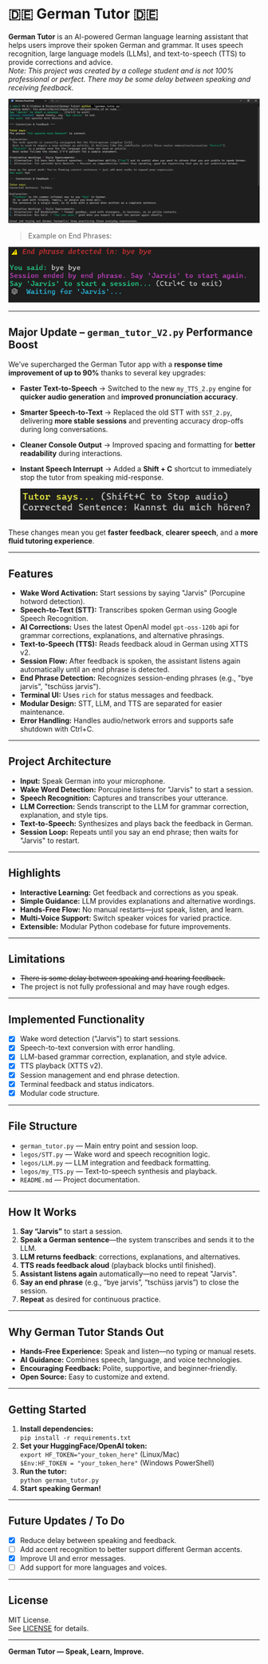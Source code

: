 # 🇩🇪 German Tutor 🇩🇪

**German Tutor** is an AI-powered German language learning assistant that helps users improve their spoken German and grammar. It uses speech recognition, large language models (LLMs), and text-to-speech (TTS) to provide corrections and advice.  
*Note: This project was created by a college student and is not 100% professional or perfect. There may be some delay between speaking and receiving feedback.*

![alt text](assets/image.png)

> Example on End Phrases:

![alt text](assets/image_3.png)

---
## **Major Update – `german_tutor_V2.py` Performance Boost** 

We’ve supercharged the German Tutor app with a **response time improvement of up to 90%** thanks to several key upgrades:

* **Faster Text-to-Speech** → Switched to the new `my_TTS_2.py` engine for **quicker audio generation** and **improved pronunciation accuracy**.
* **Smarter Speech-to-Text** → Replaced the old STT with `SST_2.py`, delivering **more stable sessions** and preventing accuracy drop-offs during long conversations.
* **Cleaner Console Output** → Improved spacing and formatting for **better readability** during interactions. 
* **Instant Speech Interrupt** → Added a **Shift + C** shortcut to immediately stop the tutor from speaking mid-response. 
  
  ![alt text](assets/image_2.png)

These changes mean you get **faster feedback**, **clearer speech**, and a **more fluid tutoring experience**.


---

## Features

- **Wake Word Activation:** Start sessions by saying "Jarvis" (Porcupine hotword detection).
- **Speech-to-Text (STT):** Transcribes spoken German using Google Speech Recognition.
- **AI Corrections:** Uses the latest OpenAI model `gpt-oss-120b` api for grammar corrections, explanations, and alternative phrasings.
- **Text-to-Speech (TTS):** Reads feedback aloud in German using XTTS v2.
- **Session Flow:** After feedback is spoken, the assistant listens again automatically until an end phrase is detected.
- **End Phrase Detection:** Recognizes session-ending phrases (e.g., "bye jarvis", "tschüss jarvis").
- **Terminal UI:** Uses `rich` for status messages and feedback.
- **Modular Design:** STT, LLM, and TTS are separated for easier maintenance.
- **Error Handling:** Handles audio/network errors and supports safe shutdown with Ctrl+C.

---

## Project Architecture

- **Input:** Speak German into your microphone.
- **Wake Word Detection:** Porcupine listens for "Jarvis" to start a session.
- **Speech Recognition:** Captures and transcribes your utterance.
- **LLM Correction:** Sends transcript to the LLM for grammar correction, explanation, and style tips.
- **Text-to-Speech:** Synthesizes and plays back the feedback in German.
- **Session Loop:** Repeats until you say an end phrase; then waits for "Jarvis" to restart.

---

## Highlights

- **Interactive Learning:** Get feedback and corrections as you speak.
- **Simple Guidance:** LLM provides explanations and alternative wordings.
- **Hands-Free Flow:** No manual restarts—just speak, listen, and learn.
- **Multi-Voice Support:** Switch speaker voices for varied practice.
- **Extensible:** Modular Python codebase for future improvements.

---

## Limitations

- ~~There is some delay between speaking and hearing feedback.~~
- The project is not fully professional and may have rough edges.

---

## Implemented Functionality

- [x] Wake word detection ("Jarvis") to start sessions.
- [x] Speech-to-text conversion with error handling.
- [x] LLM-based grammar correction, explanation, and style advice.
- [x] TTS playback (XTTS v2).
- [x] Session management and end phrase detection.
- [x] Terminal feedback and status indicators.
- [x] Modular code structure.

---

## File Structure

- `german_tutor.py` — Main entry point and session loop.
- `legos/STT.py` — Wake word and speech recognition logic.
- `legos/LLM.py` — LLM integration and feedback formatting.
- `legos/my_TTS.py` — Text-to-speech synthesis and playback.
- `README.md` — Project documentation.

---

## How It Works

1. **Say “Jarvis”** to start a session.
2. **Speak a German sentence**—the system transcribes and sends it to the LLM.
3. **LLM returns feedback**: corrections, explanations, and alternatives.
4. **TTS reads feedback aloud** (playback blocks until finished).
5. **Assistant listens again** automatically—no need to repeat "Jarvis".
6. **Say an end phrase** (e.g., “bye jarvis”, “tschüss jarvis”) to close the session.
7. **Repeat** as desired for continuous practice.

---

## Why German Tutor Stands Out

- **Hands-Free Experience:** Speak and listen—no typing or manual resets.
- **AI Guidance:** Combines speech, language, and voice technologies.
- **Encouraging Feedback:** Polite, supportive, and beginner-friendly.
- **Open Source:** Easy to customize and extend.

---

## Getting Started

1. **Install dependencies:**  
   `pip install -r requirements.txt`
2. **Set your HuggingFace/OpenAI token:**  
   `export HF_TOKEN="your_token_here"` (Linux/Mac)  
   `$Env:HF_TOKEN = "your_token_here"` (Windows PowerShell)
3. **Run the tutor:**  
   `python german_tutor.py`
4. **Start speaking German!**

---

## Future Updates / To Do

- [x] Reduce delay between speaking and feedback.
- [ ] Add accent recognition to better support different German accents.
- [x] Improve UI and error messages.
- [ ] Add support for more languages and voices.

---

## License

MIT License.  
See [LICENSE](LICENSE) for details.

---

**German Tutor — Speak, Learn, Improve.**